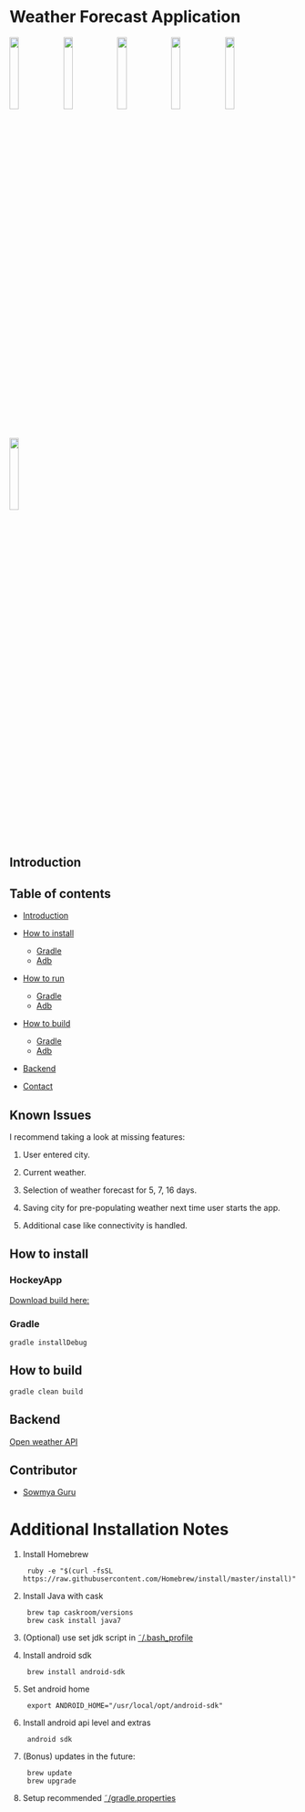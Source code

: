 # Weather Forecast Application
<img src="https://cloud.githubusercontent.com/assets/4307137/10105283/251b6868-63ae-11e5-9918-b789d9d682ec.png" width="18%"></img> <img src="https://cloud.githubusercontent.com/assets/4307137/10105290/2a183f3a-63ae-11e5-9380-50d9f6d8afd6.png" width="18%"></img> <img src="https://cloud.githubusercontent.com/assets/4307137/10105284/26aa7ad4-63ae-11e5-88b7-bc523a095c9f.png" width="18%"></img> <img src="https://cloud.githubusercontent.com/assets/4307137/10105288/28698fae-63ae-11e5-8ba7-a62360a8e8a7.png" width="18%"></img> <img src="https://cloud.githubusercontent.com/assets/4307137/10105283/251b6868-63ae-11e5-9918-b789d9d682ec.png" width="18%"></img> <img src="https://cloud.githubusercontent.com/assets/4307137/10105290/2a183f3a-63ae-11e5-9380-50d9f6d8afd6.png" width="18%"></img> 
## Introduction

## Table of contents

* [Introduction](#introduction)

* [How to install](#how-to-install)
	* [Gradle](#how-to-install#gradle)
	* [Adb](#how-to-install#adb)
* [How to run](#how-to-install)
	* [Gradle](#how-to-run#gradle)
	* [Adb](#how-to-run#adb)
* [How to build](#how-to-build)
	* [Gradle](#how-to-build#gradle)
	* [Adb](#how-to-build#adb)
* [Backend](#backend)
* [Contact](#contact)

## Known Issues

I recommend taking a look at missing features:

1. User entered city.

2. Current weather.

3. Selection of weather forecast for 5, 7, 16 days.

4. Saving city for pre-populating weather next time user starts the app.

5. Additional case like connectivity is handled.

## How to install

### HockeyApp

[Download build here:](https://rink.hockeyapp.net/apps/18f6915099a04d97a8da19d9a43e32a2/app_versions/1)


### Gradle

	gradle installDebug

## How to build
    
    gradle clean build 
	
## Backend

[Open weather API](http://openweathermap.org/api)

## Contributor

* [Sowmya Guru](mailto:sowmyasguru@gmail.com)

# Additional Installation Notes

1. Install Homebrew

        ruby -e "$(curl -fsSL https://raw.githubusercontent.com/Homebrew/install/master/install)"
     
2. Install Java with cask

        brew tap caskroom/versions
        brew cask install java7      
       
3. (Optional) use set jdk script in [˜/.bash_profile](https://gist.github.com/kibotu/bee00e5876a3bc134f43)                

4. Install android sdk
    
        brew install android-sdk

5. Set android home

        export ANDROID_HOME="/usr/local/opt/android-sdk"
         
6. Install android api level and extras

        android sdk 
    
7. (Bonus) updates in the future:
        
        brew update
        brew upgrade
        
8. Setup recommended [˜/gradle.properties](https://gist.github.com/kibotu/2e9601e92fac05cff72b)